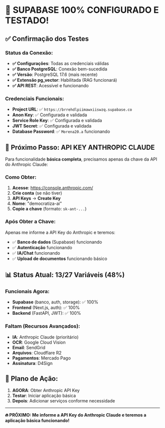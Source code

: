 # 🎉 SUPABASE 100% CONFIGURADO E TESTADO!

## ✅ Confirmação dos Testes

### Status da Conexão:
- **✅ Configurações**: Todas as credenciais válidas
- **✅ Banco PostgreSQL**: Conexão bem-sucedida 
- **✅ Versão**: PostgreSQL 17.6 (mais recente)
- **✅ Extensão pg_vector**: Habilitada (RAG funcionará)
- **✅ API REST**: Acessível e funcionando

### Credenciais Funcionais:
- **Project URL**: ✅ `https://brrehdlpiimawxiiswzq.supabase.co`
- **Anon Key**: ✅ Configurada e validada
- **Service Role Key**: ✅ Configurada e validada  
- **JWT Secret**: ✅ Configurada e validada
- **Database Password**: ✅ `Morena20.a` funcionando

## 🚀 Próximo Passo: API KEY ANTHROPIC CLAUDE

Para funcionalidade **básica completa**, precisamos apenas da chave da API do Anthropic Claude:

### Como Obter:
1. **Acesse**: https://console.anthropic.com/
2. **Crie conta** (se não tiver)
3. **API Keys** → **Create Key**
4. **Nome**: "democratiza-ai" 
5. **Copie a chave** (formato: `sk-ant-...`)

### Após Obter a Chave:
Apenas me informe a API Key do Anthropic e teremos:
- ✅ **Banco de dados** (Supabase) funcionando
- ✅ **Autenticação** funcionando
- ✅ **IA/Chat** funcionando
- ✅ **Upload de documentos** funcionando básico

## 📊 Status Atual: 13/27 Variáveis (48%)

### Funcionais Agora:
- **Supabase** (banco, auth, storage): ✅ 100%
- **Frontend** (Next.js, auth): ✅ 100%
- **Backend** (FastAPI, JWT): ✅ 100%

### Faltam (Recursos Avançados):
- **IA**: Anthropic Claude (prioritário)
- **OCR**: Google Cloud Vision
- **Email**: SendGrid
- **Arquivos**: Cloudflare R2
- **Pagamentos**: Mercado Pago
- **Assinatura**: D4Sign

## 🎯 Plano de Ação:

1. **AGORA**: Obter Anthropic API Key
2. **Testar**: Iniciar aplicação básica
3. **Depois**: Adicionar serviços conforme necessidade

---

**🔥 PRÓXIMO: Me informe a API Key do Anthropic Claude e teremos a aplicação básica funcionando!**